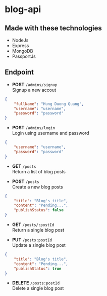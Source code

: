 # blog-api

## Made with these technologies

- NodeJs
- Express
- MongoDB
- PassportJs

## Endpoint

- **POST** `/admins/signup`<br>
  Signup a new accout

```json
{
	"fullName": "Hung Duong Quang",
	"username": "username",
	"password": "password"
}
```

- **POST** `/admins/login`<br>
  Login using username and password

```json
{
	"username": "username",
	"password": "password"
}
```

- **GET** `/posts`<br>
  Return a list of blog posts

- **POST** `/posts`<br>
  Create a new blog posts

```json
{
	"title": "Blog's title",
	"content": "Pending...",
	"publishStatus": false
}
```

- **GET** `/posts/:postId`<br>
  Return a single blog post

- **PUT** `/posts:postId`<br>
  Update a single blog post

```json
{
	"title": "Blog's title",
	"content": "Pending...",
	"publishStatus": true
}
```

- **DELETE** `/posts:postId`<br>
  Delete a single blog post
